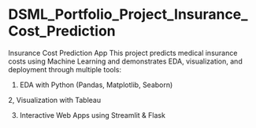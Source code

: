 # DSML_Portfolio_Project_Insurance_Cost_Prediction
Insurance Cost Prediction App  This project predicts medical insurance costs using Machine Learning and demonstrates EDA, visualization, and deployment through multiple tools:

1. EDA with Python (Pandas, Matplotlib, Seaborn)

2, Visualization with Tableau

3. Interactive Web Apps using Streamlit &amp; Flask
